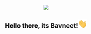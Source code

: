 <div align="center">
<img src="http://clipart-library.com/images/8iAb8ykbT.gif" width="200"><h2>𝐇𝐞𝐥𝐥𝐨 𝐭𝐡𝐞𝐫𝐞, its Bavneet!<img src="https://github.com/ABSphreak/ABSphreak/blob/master/gifs/Hi.gif" width="30"></h2>
</div>

